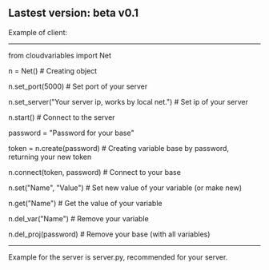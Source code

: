 Lastest version: beta v0.1
--------------------------

Example of client:
____________________________________________________________________________________________________________________________                                                                                                                          
from cloudvariables import Net                                                                                               
                                                                                                                              
n = Net()                                               # Creating object                                                     
                                                                                                                              
n.set_port(5000)                                        # Set port of your server                                             
                                                                                                                              
n.set_server("Your server ip, works by local net.")     # Set ip of your server                                               
                                                                                                                              
n.start()                                               # Connect to the server                                              
                                                                                                                              
password = "Password for your base"                                                                                           
                                                                                                                              
token = n.create(password)                              # Creating variable base by password, returning your new token        
                                                                                                                              
n.connect(token, password)                              # Connect to your base                                                
                                                                                                                              
n.set("Name", "Value")                                  # Set new value of your variable (or make new)                        
                                                                                                                              
n.get("Name")                                           # Get the value of your variable                                      
                                                                                                                              
n.del_var("Name")                                       # Remove your variable                                                
                                                                                                                              
n.del_proj(password)                                    # Remove your base (with all variables)                               
_____________________________________________________________________________________________________________________________ 

Example for the server is server.py, recommended for your server.
